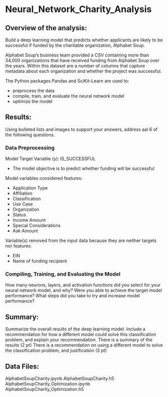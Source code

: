 # Neural_Network_Charity_Analysis

## Overview of the analysis: 
Build a deep learning model that predicts whether applicants are likely to be successful if funded by the charitable organization, Alphabet Soup.

Alphabet Soup’s business team provided a CSV containing more than 34,000 organizations that have received funding from Alphabet Soup over the years. Within this dataset are a number of columns that capture metadata about each organization and whether the project was successful.

The Python packages Pandas and SciKit-Learn are used to:
- preprocess the data
- compile, train, and evaluate the neural network model
- optimize the model 

## Results: 
Using bulleted lists and images to support your answers, address aal 6 of the following questions.

### Data Preprocessing
Model Target Variable (y): IS_SUCCESSFUL 
- The model objective is to predict whether funding will be successful

Model variables considered features:
- Application Type
- Affiliation
- Classification
- Use Case
- Organization
- Status
- Income Amount
- Special Considerations
- Ask Amount

Variable(s) removed from the input data because they are neither targets nor features:
- EIN
- Name of funding recipient

### Compiling, Training, and Evaluating the Model
How many neurons, layers, and activation functions did you select for your neural network model, and why?
Were you able to achieve the target model performance?
What steps did you take to try and increase model performance?

## Summary: 
Summarize the overall results of the deep learning model. Include a recommendation for how a different model could solve this classification problem, and explain your recommendation.
There is a summary of the results (2 pt)
There is a recommendation on using a different model to solve the classification problem, and justification (3 pt)

## Data Files:
AlphabetSoupCharity.ipynb
AlphabetSoupCharity.h5
AlphabetSoupCharity_Optimization.ipynb
AlphabetSoupCharity_Optimization.h5